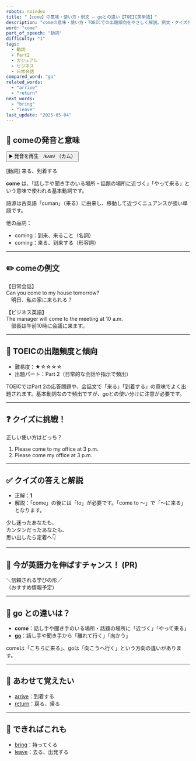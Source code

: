 ```yaml
---
robots: noindex
title: "【come】の意味・使い方・例文 ― goとの違い【TOEIC英単語】"
description: "comeの意味・使い方・TOEICでの出題傾向をやさしく解説。例文・クイズ付きでgoとの違いもわかりやすく学べます。"
word: "come"
part_of_speech: "動詞"
difficulty: "1"
tags:
  - 動詞
  - Part2
  - カジュアル
  - ビジネス
  - 日常会話
compared_word: "go"
related_words:
  - "arrive"
  - "return"
next_words:
  - "bring"
  - "leave"
last_update: "2025-05-04"
---
```


## 🔰 comeの発音と意味

<button class="play-audio" onclick="playTTS('come')">
  <span class="play-audio-main">
    ▶️ 発音を再生　/kʌm/
  </span>
  <span class="play-audio-sub">
    （カム）
  </span>
</button>

[動詞] 来る、到着する

**come** は、「話し手や聞き手のいる場所・話題の場所に近づく」「やって来る」という意味で使われる基本動詞です。

語源は古英語「cuman」（来る）に由来し、移動して近づくニュアンスが強い単語です。

他の品詞：  
- coming：到来、来ること（名詞）
- coming：来る、到来する（形容詞）

---

## ✏️ comeの例文

【日常会話】  
Can you come to my house tomorrow?  
　明日、私の家に来られる？

【ビジネス英語】  
The manager will come to the meeting at 10 a.m.  
　部長は午前10時に会議に来ます。

---

## 🎯 TOEICの出題頻度と傾向

- 難易度：★☆☆☆☆
- 出題パート：Part 2（日常的な会話や指示で頻出）

TOEICではPart 2の応答問題や、会話文で「来る」「到着する」の意味でよく出題されます。基本動詞なので頻出ですが、goとの使い分けに注意が必要です。

---

## ❓ クイズに挑戦！

正しい使い方はどっち？

1. Please come to my office at 3 p.m.  
2. Please come my office at 3 p.m.

---

## ✅ クイズの答えと解説

- 正解：**1**
- 解説：「come」の後には「to」が必要です。「come to ～」で「～に来る」となります。

少し迷ったあなたも、  
カンタンだったあなたも、  
思い出したら定着へ👇️

---

## 🚀 今が英語力を伸ばすチャンス！ (PR)

<div class="info-center">
＼信頼される学びの形／<br>  
（おすすめ情報予定）
</div>

---

## 🤔  go との違いは？

- **come**：話し手や聞き手のいる場所・話題の場所に「近づく」「やって来る」
- **[go](/word/go)**：話し手や聞き手から「離れて行く」「向かう」

comeは「こちらに来る」、goは「向こうへ行く」という方向の違いがあります。

---

## 🧩 あわせて覚えたい

- [arrive](/word/arrive)：到着する
- [return](/word/return)：戻る、帰る

---

## 📖 できればこれも

- [bring](/word/bring)：持ってくる
- [leave](/word/leave)：去る、出発する

<!-- cvid: aid12_bid44 -->
